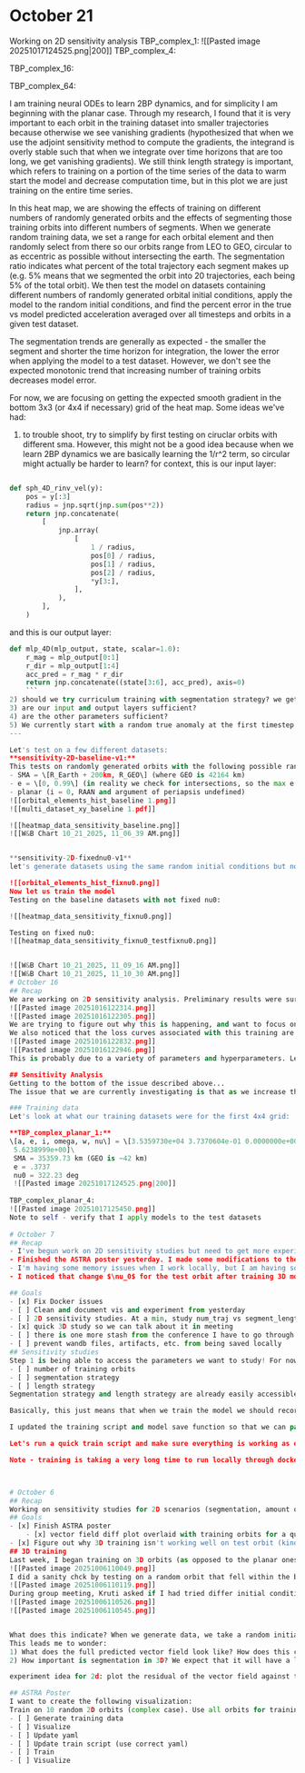 # October 21
Working on 2D sensitivity analysis
TBP_complex_1:
 ![[Pasted image 20251017124525.png|200]]
TBP_complex_4:

TBP_complex_16:

TBP_complex_64:

I am training neural ODEs to learn 2BP dynamics, and for simplicity I am beginning with the planar case. Through my research, I found that it is very important to each orbit in the training dataset into smaller trajectories because otherwise we see vanishing gradients (hypothesized that when we use the adjoint sensitivity method to compute the gradients, the integrand is overly stable such that when we integrate over time horizons that are too long, we get vanishing gradients). We still think length strategy is important, which refers to training on a portion of the time series of the data to warm start the model and decrease computation time, but in this plot we are just training on the entire time series. 

In this heat map, we are showing the effects of training on different numbers of randomly generated orbits and the effects of segmenting those training orbits into different numbers of segments. When we generate random training data, we set a range for each orbital element and then randomly select from there so our orbits range from LEO to GEO, circular to as eccentric as possible without intersecting the earth. The segmentation ratio indicates what percent of the total trajectory each segment makes up (e.g. 5% means that we segmented the orbit into 20 trajectories, each being 5% of the total orbit). We then test the model on datasets containing different numbers of randomly generated orbital initial conditions, apply the model to the random initial conditions, and find the percent error in the true vs model predicted acceleration averaged over all timesteps and orbits in a given test dataset.

The segmentation trends are generally as expected - the smaller the segment and shorter the time horizon for integration, the lower the error when applying the model to a test dataset. However, we don't see the expected monotonic trend that increasing number of training orbits decreases model error. 

For now, we are focusing on getting the expected smooth gradient in the bottom 3x3 (or 4x4 if necessary) grid of the heat map. Some ideas we've had:
1) to trouble shoot, try to simplify by first testing on ciruclar orbits with different sma. However, this might not be a good idea because when we learn 2BP dynamics we are basically learning the 1/r^2 term, so circular might actually be harder to learn? for context, this is our input layer:
``` python

def sph_4D_rinv_vel(y):
    pos = y[:3]
    radius = jnp.sqrt(jnp.sum(pos**2))
    return jnp.concatenate(
        [
            jnp.array(
                [
                    1 / radius,
                    pos[0] / radius,
                    pos[1] / radius,
                    pos[2] / radius,
                    *y[3:],
                ],
            ),
        ],
    )
```

and this is our output layer:
``` python
def mlp_4D(mlp_output, state, scalar=1.0):
    r_mag = mlp_output[0:1]
    r_dir = mlp_output[1:4]
    acc_pred = r_mag * r_dir
    return jnp.concatenate((state[3:6], acc_pred), axis=0)
    ```
2) should we try curriculum training with segmentation strategy? we get better results when we start with small segments, but the loss curves are quite noisy (we should also test different learning rate). maybe train first on a smaller segmentation strategy and then increase it?
3) are our input and output layers sufficient?
4) are the other parameters sufficient?
5) We currently start with a random true anomaly at the first timestep of each orbit (before segmentation) - is this necessary?
---

Let's test on a few different datasets:
**sensitivity-2D-baseline-v1:**
This tests on randomly generated orbits with the following possible ranges/params:
- SMA = \[R_Earth + 200km, R_GEO\] (where GEO is 42164 km)
- e = \[0, 0.99\] (in reality we check for intersections, so the max e is the largest eccentricity without intersecting the earth)
- planar (i = 0, RAAN and argument of periapsis undefined)
![[orbital_elements_hist_baseline 1.png]]
![[multi_dataset_xy_baseline 1.pdf]]

![[heatmap_data_sensitivity_baseline.png]]
![[W&B Chart 10_21_2025, 11_06_39 AM.png]]


**sensitivity-2D-fixednu0-v1**
let's generate datasets using the same random initial conditions but now nu0 = 0 for every dataset. naming scheme will be complex_TBP_planar_fixnu0_{num_orbits}

![[orbital_elements_hist_fixnu0.png]]
Now let us train the model
Testing on the baseline datasets with not fixed nu0:

![[heatmap_data_sensitivity_fixnu0.png]]

Testing on fixed nu0:
![[heatmap_data_sensitivity_fixnu0_testfixnu0.png]]


![[W&B Chart 10_21_2025, 11_09_16 AM.png]]
![[W&B Chart 10_21_2025, 11_10_30 AM.png]]
# October 16
## Recap
We are working on 2D sensitivity analysis. Preliminary results were surprising - we were expecting to see a monotonic trend that as the number of training orbits increases, the error decreases and that as the segment ratio decreases, the error decreases. The latter is true but the former is not:
![[Pasted image 20251016122314.png]]
![[Pasted image 20251016122305.png]]
We are trying to figure out why this is happening, and want to focus on getting a nice gradient while just looking at the lower left 3x3 or 4x4 grid. 
We also noticed that the loss curves associated with this training are very noisy:
![[Pasted image 20251016122832.png]]
![[Pasted image 20251016122946.png]]
This is probably due to a variety of parameters and hyperparameters. Learning rate may be too high, segmentation strategy may put us in a local minimum that we can't get out of (maybe? double check notes from meeting), might need a training curriculum, etc. Try to get the bottom 3x3 or 4x4 of the heat map behaving expected by testing the interactions of these parameters, implementing training curriculum, etc.

## Sensitivity Analysis
Getting to the bottom of the issue described above...
The issue that we are currently investigating is that as we increase the number of training orbits, our results are not monotonically improving.

### Training data
Let's look at what our training datasets were for the first 4x4 grid:

**TBP_complex_planar_1:**
\[a, e, i, omega, w, nu\] = \[3.5359730e+04 3.7370604e-01 0.0000000e+00           nan           nan
 5.6238999e+00]\
 SMA = 35359.73 km (GEO is ~42 km)
 e = .3737
 nu0 = 322.23 deg
 ![[Pasted image 20251017124525.png|200]]
 
TBP_complex_planar_4:
![[Pasted image 20251017125450.png]]
Note to self - verify that I apply models to the test datasets
 
# October 7
## Recap
- I've begun work on 2D sensitivity studies but need to get more experiments and visualizations up and running. We need to start using the "num_trajs" parameter again for analysis.
- Finished the ASTRA poster yesterday. I made some modifications to the 2BP vector field visualization and experiment that should be documented. 
- I'm having some memory issues when I work locally, but I am having some issues with Docker and installing packages using `pip install -e .`
- I noticed that change $\nu_0$ for the test orbit after training 3D model changes the results largely, which is a bit perplexing since we also segment data. I want to investigate this. 

## Goals
- [x] Fix Docker issues
- [ ] Clean and document vis and experiment from yesterday
- [ ] 2D sensitivity studies. At a min, study num_traj vs segment_length
- [x] quick 3D study so we can talk about it in meeting
- [ ] there is one more stash from the conference I have to go through and apply/document
- [ ] prevent wandb files, artifacts, etc. from being saved locally
## Sensitivity studies
Step 1 is being able to access the parameters we want to study! For now, these include:
- [ ] number of training orbits
- [ ] segmentation strategy
- [ ] length strategy
Segmentation strategy and length strategy are already easily accessible. We also previously utilized `num_trajs` param, but this has basically been phased out in favor of training using the explicit names of datasets defined in the config. So, we can either consistently name datasets and put the num_trajs as a variable within the name (e.g. "simple_TBP_planar_5"), we can dynamically find the number of trajectories by loading the data, we can include another num_trajs param to weep over (but we would have to make sure that we have it properly corresponding to the correct dataset), or we can add a parameter to the dataset itself indicating the number of trajectories. The last option is probably our best bet since reloading data unnecessarily is expensive. 

Basically, this just means that when we train the model we should record how many orbits the model was trained on (taking into account train_test_split). We already have to load the data for training of course, so at that point we can record the number of training orbits to wandb.

I updated the training script and model save function so that we can pass optional additional arguments to log to the model. Currently, I added segment_ratio so we have direct access to the percentage each segment is of the total trajectory, as well as num_total_orbits and num_train_orbits so we don't have to do any additional data manipulation post model training.

Let's run a quick train script and make sure everything is working as expected.

Note - training is taking a very long time to run locally through docker because a lot of space isbeing used on saving artifacts, models, etc. We don't want to do this since everything is just uploaded to wandb and we can pull it down later. 



# October 6
## Recap
Working on sensitivity studies for 2D scenarios (segmentation, amount of training day, length strategy in particular)
## Goals
- [x] Finish ASTRA poster
	- [x] vector field diff plot overlaid with training orbits for a quick glance of how the training data amount impacts training
- [x] Figure out why 3D training isn't working well on test orbit (kinda done)
## 3D training
Last week, I began training on 3D orbits (as opposed to the planar ones we used for the conference). The segment length is 10, i.e. the trajectory is split into 36 segments before training. The loss curves are converging to acceptable values:
![[Pasted image 20251006110049.png]]
I did a sanity chck by testing on a random orbit that fell within the bounds of the training data and got very bad results:
![[Pasted image 20251006110119.png]]
During group meeting, Kruti asked if I had tried differ initial conditions. I had tried altering the shape of the orbit and got similarly bad results, but I had not altered the initial true anomaly.  When I change nu0 from 0 to 20 degrees, I get much better results:
![[Pasted image 20251006110526.png]]
![[Pasted image 20251006110545.png]]


What does this indicate? When we generate data, we take a random initial true anomaly from 0 to 360 degrees. The other orbital elements are randomized according to our desired dataset. When we load the data in, we segment the trajectory. Because of this segmentation, I am surprised that the initial true anomaly would have such a large impact since the model is functionally exposed to *many* different initial true anomalies through segmentation. 
This leads me to wonder: 
1) What does the full predicted vector field look like? How does this change as a function of randomizing vs not randomizing the initial true anomaly (e.g. will results be significantly different if we just always have an initial true anomaly = 0)? If we keep nu0 of the full trajectory randomized, how does the amount of training data affect the model accuracy? We would expect that increased exposure to more ICs, i.e. more training data, would improve accuracy.
2) How important is segmentation in 3D? We expect that it will have a larger effect than in 2D due to the increased dimensionality of the problem - to what extent is this true?

experiment idea for 2d: plot the residual of the vector field against the training orbits

## ASTRA Poster
I want to create the following visualization:
Train on 10 random 2D orbits (complex case). Use all orbits for training, i.e. train/val split = 1. Plot a vector field with the residual of the true versus predicted acceleration, overlayed on top of the training orbits.
- [ ] Generate training data
- [ ] Visualize
- [ ] Update yaml
- [ ] Update train script (use correct yaml)
- [ ] Train
- [ ] Visualize


